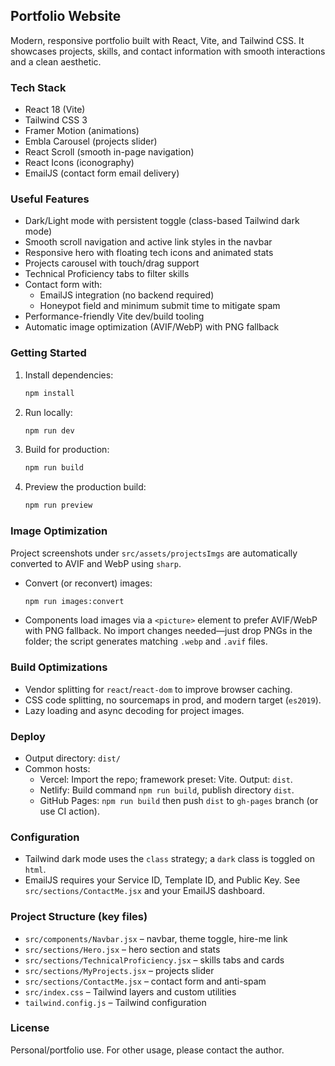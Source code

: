 ## Portfolio Website

Modern, responsive portfolio built with React, Vite, and Tailwind CSS. It showcases projects, skills, and contact information with smooth interactions and a clean aesthetic.

### Tech Stack

- React 18 (Vite)
- Tailwind CSS 3
- Framer Motion (animations)
- Embla Carousel (projects slider)
- React Scroll (smooth in-page navigation)
- React Icons (iconography)
- EmailJS (contact form email delivery)

### Useful Features

- Dark/Light mode with persistent toggle (class-based Tailwind dark mode)
- Smooth scroll navigation and active link styles in the navbar
- Responsive hero with floating tech icons and animated stats
- Projects carousel with touch/drag support
- Technical Proficiency tabs to filter skills
- Contact form with:
  - EmailJS integration (no backend required)
  - Honeypot field and minimum submit time to mitigate spam
- Performance-friendly Vite dev/build tooling
- Automatic image optimization (AVIF/WebP) with PNG fallback

### Getting Started

1. Install dependencies:
   ```bash
   npm install
   ```
2. Run locally:
   ```bash
   npm run dev
   ```
3. Build for production:
   ```bash
   npm run build
   ```
4. Preview the production build:
   ```bash
   npm run preview
   ```

### Image Optimization

Project screenshots under `src/assets/projectsImgs` are automatically converted to AVIF and WebP using `sharp`.

- Convert (or reconvert) images:
  ```bash
  npm run images:convert
  ```
- Components load images via a `<picture>` element to prefer AVIF/WebP with PNG fallback. No import changes needed—just drop PNGs in the folder; the script generates matching `.webp` and `.avif` files.

### Build Optimizations

- Vendor splitting for `react`/`react-dom` to improve browser caching.
- CSS code splitting, no sourcemaps in prod, and modern target (`es2019`).
- Lazy loading and async decoding for project images.

### Deploy

- Output directory: `dist/`
- Common hosts:
  - Vercel: Import the repo; framework preset: Vite. Output: `dist`.
  - Netlify: Build command `npm run build`, publish directory `dist`.
  - GitHub Pages: `npm run build` then push `dist` to `gh-pages` branch (or use CI action).

### Configuration

- Tailwind dark mode uses the `class` strategy; a `dark` class is toggled on `html`.
- EmailJS requires your Service ID, Template ID, and Public Key. See `src/sections/ContactMe.jsx` and your EmailJS dashboard.

### Project Structure (key files)

- `src/components/Navbar.jsx` – navbar, theme toggle, hire-me link
- `src/sections/Hero.jsx` – hero section and stats
- `src/sections/TechnicalProficiency.jsx` – skills tabs and cards
- `src/sections/MyProjects.jsx` – projects slider
- `src/sections/ContactMe.jsx` – contact form and anti-spam
- `src/index.css` – Tailwind layers and custom utilities
- `tailwind.config.js` – Tailwind configuration

### License

Personal/portfolio use. For other usage, please contact the author.
